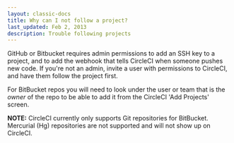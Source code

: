 ```yaml
---
layout: classic-docs
title: Why can I not follow a project?
last_updated: Feb 2, 2013
description: Trouble following projects
---
```


GitHub or Bitbucket requires admin permissions to add an SSH key to a
project, and to add the webhook that tells CircleCI when someone
pushes new code. If you're not an admin, invite a user with
permissions to CircleCI, and have them follow the project first.

For BitBucket repos you will need to look under the user or team that is the *owner* of the repo to be able to add it from the CircleCI 'Add Projects' screen.

**NOTE:** CircleCI currently only supports Git repositories for BitBucket. Mercurial (Hg) repositories are not supported and will not show up on CircleCI.
